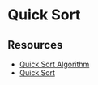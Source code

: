 # Quick Sort

## Resources

- [Quick Sort Algorithm](https://www.programiz.com/dsa/quick-sort)
- [Quick Sort](https://www.geeksforgeeks.org/quick-sort/)
